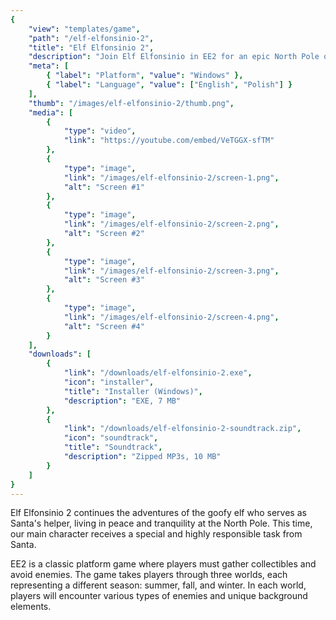 ```yaml
---
{
    "view": "templates/game",
    "path": "/elf-elfonsinio-2",
    "title": "Elf Elfonsinio 2",
    "description": "Join Elf Elfonsinio in EE2 for an epic North Pole quest! Help Santa, collect items, and dodge foes across seasons.",
    "meta": [
        { "label": "Platform", "value": "Windows" },
        { "label": "Language", "value": ["English", "Polish"] }
    ],
    "thumb": "/images/elf-elfonsinio-2/thumb.png",
    "media": [
        {
            "type": "video",
            "link": "https://youtube.com/embed/VeTGGX-sfTM"
        },
        {
            "type": "image",
            "link": "/images/elf-elfonsinio-2/screen-1.png",
            "alt": "Screen #1"
        },
        {
            "type": "image",
            "link": "/images/elf-elfonsinio-2/screen-2.png",
            "alt": "Screen #2"
        },
        {
            "type": "image",
            "link": "/images/elf-elfonsinio-2/screen-3.png",
            "alt": "Screen #3"
        },
        {
            "type": "image",
            "link": "/images/elf-elfonsinio-2/screen-4.png",
            "alt": "Screen #4"
        }
    ],
    "downloads": [
        {
            "link": "/downloads/elf-elfonsinio-2.exe",
            "icon": "installer",
            "title": "Installer (Windows)",
            "description": "EXE, 7 MB"
        },
        {
            "link": "/downloads/elf-elfonsinio-2-soundtrack.zip",
            "icon": "soundtrack",
            "title": "Soundtrack",
            "description": "Zipped MP3s, 10 MB"
        }
    ]
}
---
```


Elf Elfonsinio 2 continues the adventures of the goofy elf who serves as Santa's helper, living in peace and tranquility at the North Pole. This time, our main character receives a special and highly responsible task from Santa.

EE2 is a classic platform game where players must gather collectibles and avoid enemies. The game takes players through three worlds, each representing a different season: summer, fall, and winter. In each world, players will encounter various types of enemies and unique background elements.
